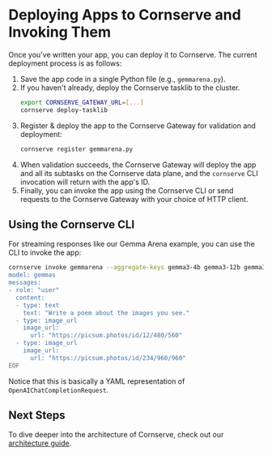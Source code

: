 # Deploying Apps to Cornserve and Invoking Them

Once you've written your app, you can deploy it to Cornserve.
The current deployment process is as follows:

1. Save the app code in a single Python file (e.g., `gemmarena.py`).
2. If you haven't already, deploy the Cornserve tasklib to the cluster.
    ```bash
    export CORNSERVE_GATEWAY_URL=[...]
    cornserve deploy-tasklib
    ```
3. Register & deploy the app to the Cornserve Gateway for validation and deployment:
    ```bash
    cornserve register gemmarena.py
    ```
4. When validation succeeds, the Cornserve Gateway will deploy the app and all its subtasks on the Cornserve data plane, and the `cornserve` CLI invocation will return with the app's ID.
5. Finally, you can invoke the app using the Cornserve CLI or send requests to the Cornserve Gateway with your choice of HTTP client.

## Using the Cornserve CLI

For streaming responses like our Gemma Arena example, you can use the CLI to invoke the app:

```bash
cornserve invoke gemmarena --aggregate-keys gemma3-4b gemma3-12b gemma3-27b --data - <<EOF
model: gemmas
messages:
- role: "user"
  content:
  - type: text
    text: "Write a poem about the images you see."
  - type: image_url
    image_url:
      url: "https://picsum.photos/id/12/480/560"
  - type: image_url
    image_url:
      url: "https://picsum.photos/id/234/960/960"
EOF
```

Notice that this is basically a YAML representation of `OpenAIChatCompletionRequest`.

## Next Steps

To dive deeper into the architecture of Cornserve, check out our [architecture guide](../architecture/index.md).
